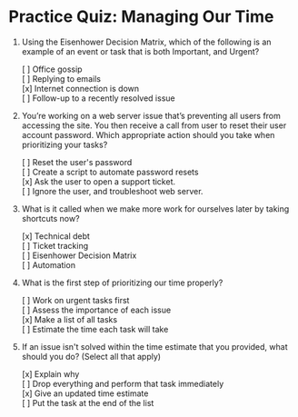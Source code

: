 # Practice Quiz: Managing Our Time

1. Using the Eisenhower Decision Matrix, which of the following is an example of an event or task that is both Important, and Urgent?

    [ ] Office gossip<br>
    [ ] Replying to emails<br>
    [x] Internet connection is down<br>
    [ ] Follow-up to a recently resolved issue

2. You’re working on a web server issue that’s preventing all users from accessing the site. You then receive a call from user to reset their user account password. Which appropriate action should you take when prioritizing your tasks?

    [ ] Reset the user's password<br>
    [ ] Create a script to automate password resets<br>
    [x] Ask the user to open a support ticket.<br>
    [ ] Ignore the user, and troubleshoot web server.

3. What is it called when we make more work for ourselves later by taking shortcuts now?

    [x] Technical debt<br>
    [ ] Ticket tracking<br>
    [ ] Eisenhower Decision Matrix<br>
    [ ] Automation

4. What is the first step of prioritizing our time properly?

    [ ] Work on urgent tasks first<br>
    [ ] Assess the importance of each issue<br>
    [x] Make a list of all tasks<br>
    [ ] Estimate the time each task will take

5. If an issue isn't solved within the time estimate that you provided, what should you do? (Select all that apply)

    [x] Explain why<br>
    [ ] Drop everything and perform that task immediately<br>
    [x] Give an updated time estimate<br>
    [ ] Put the task at the end of the list